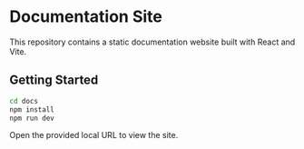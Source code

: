 # Documentation Site

This repository contains a static documentation website built with React and Vite.

## Getting Started

```bash
cd docs
npm install
npm run dev
```

Open the provided local URL to view the site.
